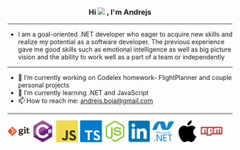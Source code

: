 ### <p align="center"> Hi <img src ="https://raw.githubusercontent.com/MartinHeinz/Martinheinz/master/wave.gif" width="40pix"> , I'm Andrejs  

 --- 
  
* I am a goal-oriented .NET developer who eager to acquire new skills and realize my potential as a software developer. The previous experience gave me good skills such as emotional intelligence as well as big picture vision and the ability to work well as a part of a team or independently

---

- 🔭 I’m currently working on Codelex homework- FlightPlanner and couple personal projects
- 🌱 I’m currently learning .NET and JavaScript
- 📫 How to reach me: andrejs.boja@gmail.com

---

<img src ="https://github.com/devicons/devicon/blob/master/icons/git/git-original-wordmark.svg" alt="Git logo" width="50" height="50" /> <img src ="https://github.com/devicons/devicon/blob/master/icons/csharp/csharp-original.svg" alt="cSharp logo" width="50" height="50" /> <img src ="https://github.com/devicons/devicon/blob/master/icons/javascript/javascript-original.svg" alt="JavaScript logo" width="50" height="50" /> <img src ="https://github.com/devicons/devicon/blob/master/icons/typescript/typescript-original.svg" alt="TypeScript logo" width="50" height="50" /> <img src ="https://github.com/devicons/devicon/blob/master/icons/nodejs/nodejs-original.svg" alt="NodeJs logo" width="50" height="50" /> <img src ="https://github.com/devicons/devicon/blob/master/icons/linkedin/linkedin-original.svg" alt="LinkedIn logo" width="50" height="50" /> <img src ="https://github.com/devicons/devicon/blob/master/icons/dot-net/dot-net-plain-wordmark.svg" alt="DotNet logo" width="50" height="50" /> <img src ="https://github.com/devicons/devicon/blob/master/icons/apple/apple-original.svg" alt="Apple logo" width="50" height="50" /> <img src ="https://github.com/devicons/devicon/blob/master/icons/npm/npm-original-wordmark.svg" alt="Apple logo" width="50" height="50" />
